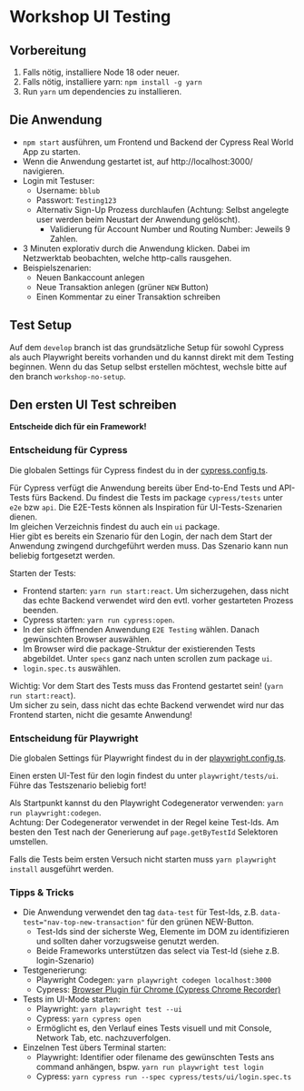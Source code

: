 # Workshop UI Testing

## Vorbereitung

1. Falls nötig, installiere Node 18 oder neuer.
1. Falls nötig, installiere yarn: `npm install -g yarn`
1. Run `yarn` um dependencies zu installieren.

## Die Anwendung

- `npm start` ausführen, um Frontend und Backend der Cypress Real World App zu starten.
- Wenn die Anwendung gestartet ist, auf http://localhost:3000/ navigieren.
- Login mit Testuser:
  - Username: `bblub`
  - Passwort: `Testing123`
  - Alternativ Sign-Up Prozess durchlaufen (Achtung: Selbst angelegte user werden beim Neustart der Anwendung gelöscht).
    - Validierung für Account Number und Routing Number: Jeweils 9 Zahlen.
- 3 Minuten explorativ durch die Anwendung klicken. Dabei im Netzwerktab beobachten, welche http-calls rausgehen.
- Beispielszenarien:
  - Neuen Bankaccount anlegen
  - Neue Transaktion anlegen (grüner `NEW` Button)
  - Einen Kommentar zu einer Transaktion schreiben

## Test Setup

Auf dem `develop` branch ist das grundsätzliche Setup für sowohl Cypress als auch Playwright bereits vorhanden
und du kannst direkt mit dem Testing beginnen.
Wenn du das Setup selbst erstellen möchtest, wechsle bitte auf den branch `workshop-no-setup`.

## Den ersten UI Test schreiben

**Entscheide dich für ein Framework!**

### Entscheidung für Cypress

Die globalen Settings für Cypress findest du in der [cypress.config.ts](./cypress.config.ts).

Für Cypress verfügt die Anwendung bereits über End-to-End Tests und API-Tests fürs Backend.
Du findest die Tests im package `cypress/tests` unter `e2e` bzw `api`.
Die E2E-Tests können als Inspiration für UI-Tests-Szenarien dienen.  
Im gleichen Verzeichnis findest du auch ein `ui` package.  
Hier gibt es bereits ein Szenario für den Login, der nach dem Start der Anwendung zwingend durchgeführt werden muss.
Das Szenario kann nun beliebig fortgesetzt werden.

Starten der Tests:
* Frontend starten: `yarn run start:react`. Um sicherzugehen, dass nicht das echte Backend verwendet wird den evtl. vorher gestarteten Prozess beenden.
* Cypress starten: `yarn run cypress:open`. 
* In der sich öffnenden Anwendung `E2E Testing` wählen. Danach gewünschten Browser auswählen.
* Im Browser wird die package-Struktur der existierenden Tests abgebildet. Unter ``specs`` ganz nach unten scrollen zum package `ui`.
* ``login.spec.ts`` auswählen.

Wichtig: Vor dem Start des Tests muss das Frontend gestartet sein! (`yarn run start:react`).  
Um sicher zu sein, dass nicht das echte Backend verwendet wird nur das Frontend starten, nicht die gesamte Anwendung!

### Entscheidung für Playwright

Die globalen Settings für Playwright findest du in der [playwright.config.ts](./playwright.config.ts).

Einen ersten UI-Test für den login findest du unter `playwright/tests/ui`.  
Führe das Testszenario beliebig fort!

Als Startpunkt kannst du den Playwright Codegenerator verwenden: `yarn run playwright:codegen`.  
Achtung: Der Codegenerator verwendet in der Regel keine Test-Ids. Am besten den Test nach der Generierung auf
`page.getByTestId` Selektoren umstellen.

Falls die Tests beim ersten Versuch nicht starten muss `yarn playwright install` ausgeführt werden.

### Tipps & Tricks

- Die Anwendung verwendet den tag `data-test` für Test-Ids, z.B. `data-test="nav-top-new-transaction"` für den grünen NEW-Button.
  - Test-Ids sind der sicherste Weg, Elemente im DOM zu identifizieren und sollten daher vorzugsweise genutzt werden.
  - Beide Frameworks unterstützen das select via Test-Id (siehe z.B. login-Szenario)
- Testgenerierung:
  - Playwright Codegen: `yarn playwright codegen localhost:3000`
  - Cypress: [Browser Plugin für Chrome (Cypress Chrome Recorder)](https://chromewebstore.google.com/detail/cypress-chrome-recorder/fellcphjglholofndfmmjmheedhomgin)
- Tests im UI-Mode starten:
  - Playwright: `yarn playwright test --ui`
  - Cypress: `yarn cypress open`
  - Ermöglicht es, den Verlauf eines Tests visuell und mit Console, Network Tab, etc. nachzuverfolgen.
- Einzelnen Test übers Terminal starten:
  - Playwright: Identifier oder filename des gewünschten Tests ans command anhängen, bspw. `yarn run playwright test login`
  - Cypress: `yarn cypress run --spec cypress/tests/ui/login.spec.ts`
